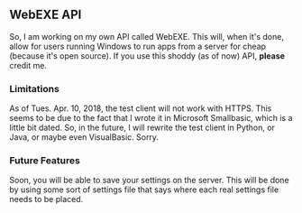 ## WebEXE API

So, I am working on my own API called WebEXE. This will, when it's done, allow for users running Windows to run apps from a server for cheap (because it's open source). If you use this shoddy (as of now) API, **please** credit me.

### Limitations

As of Tues. Apr. 10, 2018, the test client will not work with HTTPS. This seems to be due to the fact that I wrote it in Microsoft Smallbasic, which is a little bit dated. So, in the future, I will rewrite the test client in Python, or Java, or maybe even VisualBasic. Sorry.

### Future Features

Soon, you will be able to save your settings on the server. This will be done by using some sort of settings file that says where each real settings file needs to be placed.
